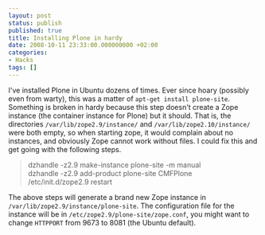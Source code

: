 ```yaml
---
layout: post
status: publish
published: true
title: Installing Plone in hardy
date: 2008-10-11 23:33:00.000000000 +02:00
categories:
- Hacks
tags: []
---
```

I've installed Plone in Ubuntu dozens of times. Ever since hoary (possibly even from warty), this was a matter of `apt-get install plone-site`. Something is broken in hardy because this step doesn't create a Zope instance (the container instance for Plone) but it should. That is, the directories `/var/lib/zope2.9/instance/` and `/var/lib/zope2.10/instance/` were both empty, so when starting zope, it would complain about no instances, and obviously Zope cannot work without files. I could fix this and get going with the following steps.

<blockquote>dzhandle -z2.9  make-instance plone-site -m manual<br />
dzhandle -z2.9 add-product plone-site CMFPlone<br />
/etc/init.d/zope2.9 restart</blockquote>

The above steps will generate a brand new Zope instance in `/var/lib/zope2.9/instance/plone-site`. The configuration file for the instance will be in `/etc/zope2.9/plone-site/zope.conf`, you might want to change `HTTPPORT` from 9673 to 8081 (the Ubuntu default).
